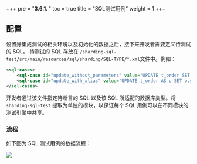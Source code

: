 +++
pre = "<b>3.6.1. </b>"
toc = true
title = "SQL测试用例"
weight = 1
+++

## 配置

设置好集成测试的相关环境以及初始化的数据之后，接下来开发者需要定义待测试的 SQL。
待测试的 SQL 存放在 `/sharding-sql-test/src/main/resources/sql/sharding/SQL-TYPE/*.xml`文件中。例如：

```xml
<sql-cases>
    <sql-case id="update_without_parameters" value="UPDATE t_order SET status = 'update' WHERE order_id = 1000 AND user_id = 10" />
    <sql-case id="update_with_alias" value="UPDATE t_order AS o SET o.status = ? WHERE o.order_id = ? AND o.user_id = ?" db-types="MySQL,H2" />
</sql-cases>
```

开发者通过该文件指定待断言的 SQL 以及该 SQL 所适配的数据库类型。将 `sharding-sql-test` 提取为单独的模块，以保证每个 SQL 用例可以在不同模块的测试引擎中共享。

### 流程

如下图为 SQL 测试用例的数据流程：

![](https://raw.githubusercontent.com/taojintianxia/incubator-shardingsphere-doc/master/community/static/image/sql-case.jpg)
